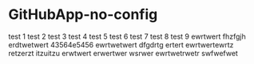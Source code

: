 # GitHubApp-no-config

test 1
test 2
test 3
test 4
test 5
test 6
test 7
test 8
test 9
ewrtwert
fhzfgjh
erdtwetwert
43564e5456
ewrtwetwert
dfgdrtg
ertert
ewrtwertewrtz
retzerzt
itzuitzu
erwtwert
erwertwer
wsrwer
ewrtwetrwetr
swfwefwet
